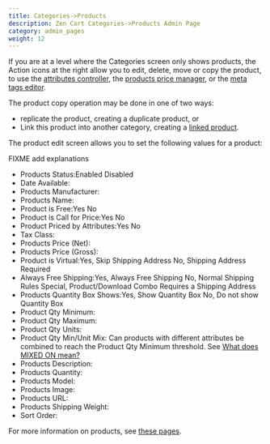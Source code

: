```yaml
---
title: Categories->Products
description: Zen Cart Categories->Products Admin Page 
category: admin_pages
weight: 12
---
```


If you are at a level where the Categories screen only shows products, 
the Action icons at the right allow you to edit, delete, move or copy 
the product, to use the 
[attributes controller](/user/admin_pages/catalog/attributes_controller/), 
the [products price manager](/user/admin_pages/catalog/products_price_manager/), 
or the [meta tags editor](/user/admin_pages/catalog/products_meta_tags_editor). 

The product copy operation may be done in one of two ways: 
- replicate the product, creating a duplicate product, or 
- Link this product into another category, creating a [linked product](/user/products/linked_product/).

The product edit screen allows you to set the following values for a product: 

FIXME add explanations 

- Products Status:Enabled Disabled
- Date Available:
- Products Manufacturer:
- Products Name:
- Product is Free:Yes No
- Product is Call for Price:Yes No
- Product Priced by Attributes:Yes No
- Tax Class:
- Products Price (Net):
- Products Price (Gross):
- Product is Virtual:Yes, Skip Shipping Address No, Shipping Address Required
- Always Free Shipping:Yes, Always Free Shipping No, Normal Shipping Rules Special, Product/Download Combo Requires a Shipping Address
- Products Quantity Box Shows:Yes, Show Quantity Box No, Do not show Quantity Box
- Product Qty Minimum:
- Product Qty Maximum:
- Product Qty Units:
- Product Qty Min/Unit Mix: Can products with different attributes be combined to reach the Product Qty Minimum threshold.  See [What does MIXED ON mean?](/user/products/using_products#what-does-mixed-on-mean)
- Products Description:
- Products Quantity:
- Products Model:
- Products Image:
- Products URL:
- Products Shipping Weight:
- Sort Order:

For more information on products, see [these pages](/user/products/). 

